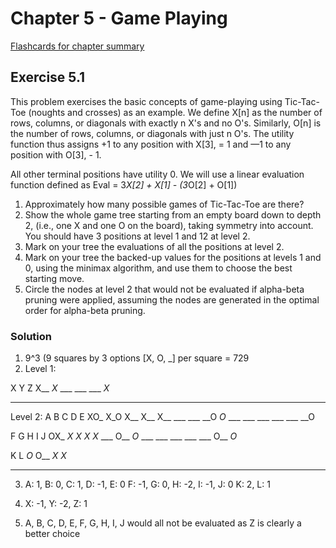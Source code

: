 # Chapter 5 - Game Playing #
[Flashcards for chapter summary](http://www.cram.com/flashcards/chapter-5-game-playing-7509366)


## Exercise 5.1 ##
This problem exercises the basic concepts of game-playing using Tic-Tac-Toe (noughts and
crosses) as an example. We define X[n] as the number of rows, columns, or diagonals with exactly
n X's and no O's. Similarly, O[n] is the number of rows, columns, or diagonals with just n O's. The
utility function thus assigns +1 to any position with X[3], = 1 and —1 to any position with O[3], - 1.

All other terminal positions have utility 0. We will use a linear evaluation function defined as
Eval = 3*X[2] + X[1] - (3*O[2] + O[1])

1. Approximately how many possible games of Tic-Tac-Toe are there?
2. Show the whole game tree starting from an empty board down to depth 2, (i.e., one X and
one O on the board), taking symmetry into account. You should have 3 positions at level
1 and 12 at level 2.
3. Mark on your tree the evaluations of all the positions at level 2.
4. Mark on your tree the backed-up values for the positions at levels 1 and 0, using the
minimax algorithm, and use them to choose the best starting move.
5. Circle the nodes at level 2 that would not be evaluated if alpha-beta pruning were applied,
assuming the nodes are generated in the optimal order for alpha-beta pruning.

### Solution ###
1. 9^3 (9 squares by 3 options [X, O, _] per square = 729
2. Level 1:

 X   Y   Z
X__ _X_ ___
___ ___ _X_
___ ___ ___

Level 2:
 A   B   C   D   E
XO_ X_O X__ X__ X__
___ ___ __O _O_ ___
___ ___ ___ ___ __O

 F   G   H   I   J
OX_ _X_ _X_ _X_ _X_
___ O__ _O_ ___ ___
___ ___ ___ O__ _O_

 K   L
_O_ O__
_X_ _X_
___ ___

3. A: 1, B: 0, C: 1, D: -1, E: 0
   F: -1, G: 0, H: -2, I: -1, J: 0
   K: 2, L: 1

4. X: -1, Y: -2, Z: 1

5. A, B, C, D, E, F, G, H, I, J would all not be evaluated as Z is clearly a better choice
